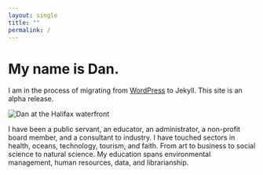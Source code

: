 ```yaml
---
layout: single
title: ""
permalink: /
---
```


# My name is Dan.

I am in the process of migrating from [WordPress](https://danphillips.ca) to Jekyll. This site is an alpha release.

![Dan at the Halifax waterfront][dan-waterfront]

I have been a public servant, an educator, an administrator, a non-profit board member, and a consultant to industry. I have touched sectors in health, oceans, technology, tourism, and faith. From art to business to social science to natural science. My education spans environmental management, human resources, data, and librarianship.


[dan-waterfront]: https://lh3.googleusercontent.com/pw/AMWts8DfzKrGY9uHcBY1O1zHOWvQkRxj1eN4SYT_utWp-8MxppK0HmJSoC0LxwZC_ooLVWSd3Pu6ooSGqOxir5ePgNxkgrQoTMeXx7d4xZZkWATQ6yIrGzrKbR34HMMWR_RNbB4s0oJ7cHFG5Q8vdPNKFKSIuw=w800-h450-s-no?authuser=0